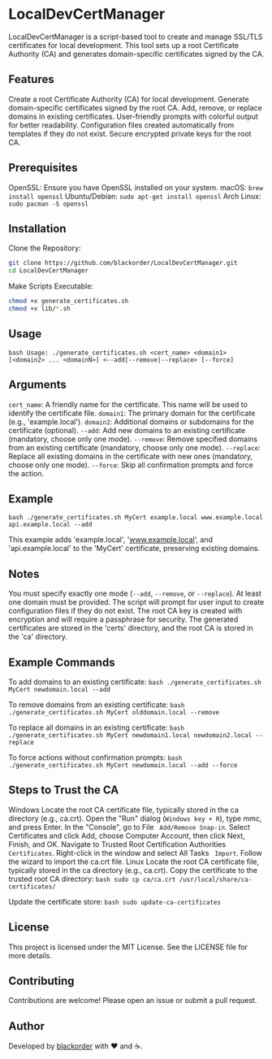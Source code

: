 # LocalDevCertManager

LocalDevCertManager is a script-based tool to create and manage SSL/TLS certificates for local development. This tool sets up a root Certificate Authority (CA) and generates domain-specific certificates signed by the CA.

## Features

Create a root Certificate Authority (CA) for local development.
Generate domain-specific certificates signed by the root CA.
Add, remove, or replace domains in existing certificates.
User-friendly prompts with colorful output for better readability.
Configuration files created automatically from templates if they do not exist.
Secure encrypted private keys for the root CA.
## Prerequisites

OpenSSL: Ensure you have OpenSSL installed on your system.
macOS: `brew install openssl`
Ubuntu/Debian: `sudo apt-get install openssl`
Arch Linux: `sudo pacman -S openssl`
## Installation

Clone the Repository:
```bash
git clone https://github.com/blackorder/LocalDevCertManager.git
cd LocalDevCertManager
```

Make Scripts Executable:
```bash
chmod +x generate_certificates.sh
chmod +x lib/*.sh
```

## Usage

```bash Usage: ./generate_certificates.sh <cert_name> <domain1> [<domain2> ... <domainN>] <--add|--remove|--replace> [--force] ```

## Arguments

`cert_name`: A friendly name for the certificate. This name will be used to identify the certificate file.
`domain1`: The primary domain for the certificate (e.g., 'example.local').
`domain2`: Additional domains or subdomains for the certificate (optional).
`--add`: Add new domains to an existing certificate (mandatory, choose only one mode).
`--remove`: Remove specified domains from an existing certificate (mandatory, choose only one mode).
`--replace`: Replace all existing domains in the certificate with new ones (mandatory, choose only one mode).
`--force`: Skip all confirmation prompts and force the action.
## Example

```bash ./generate_certificates.sh MyCert example.local www.example.local api.example.local --add ```

This example adds 'example.local', 'www.example.local', and 'api.example.local' to the 'MyCert' certificate, preserving existing domains.

## Notes

You must specify exactly one mode (`--add`, `--remove`, or `--replace`).
At least one domain must be provided.
The script will prompt for user input to create configuration files if they do not exist.
The root CA key is created with encryption and will require a passphrase for security.
The generated certificates are stored in the 'certs' directory, and the root CA is stored in the 'ca' directory.
## Example Commands

To add domains to an existing certificate:
```bash ./generate_certificates.sh MyCert newdomain.local --add ```

To remove domains from an existing certificate:
```bash ./generate_certificates.sh MyCert olddomain.local --remove ```

To replace all domains in an existing certificate:
```bash ./generate_certificates.sh MyCert newdomain1.local newdomain2.local --replace ```

To force actions without confirmation prompts:
```bash ./generate_certificates.sh MyCert newdomain.local --add --force ```

## Steps to Trust the CA

Windows
Locate the root CA certificate file, typically stored in the ca directory (e.g., ca.crt).
Open the "Run" dialog (`Windows key + R`), type mmc, and press Enter.
In the "Console", go to File ``` Add/Remove Snap-in```.
Select Certificates and click Add, choose Computer Account, then click Next, Finish, and OK.
Navigate to Trusted Root Certification Authorities ``` Certificates```.
Right-click in the window and select All Tasks ``` Import```.
Follow the wizard to import the ca.crt file.
Linux
Locate the root CA certificate file, typically stored in the ca directory (e.g., ca.crt).
Copy the certificate to the trusted root CA directory:
```bash sudo cp ca/ca.crt /usr/local/share/ca-certificates/ ```

Update the certificate store:
```bash sudo update-ca-certificates ```

## License

This project is licensed under the MIT License. See the LICENSE file for more details.

## Contributing

Contributions are welcome! Please open an issue or submit a pull request.

## Author

Developed by [blackorder](https://www.github.com/blackorder) with :heart: and :coffee:.

